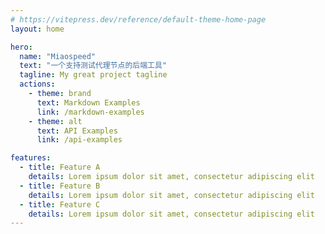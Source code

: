 ```yaml
---
# https://vitepress.dev/reference/default-theme-home-page
layout: home

hero:
  name: "Miaospeed"
  text: "一个支持测试代理节点的后端工具"
  tagline: My great project tagline
  actions:
    - theme: brand
      text: Markdown Examples
      link: /markdown-examples
    - theme: alt
      text: API Examples
      link: /api-examples

features:
  - title: Feature A
    details: Lorem ipsum dolor sit amet, consectetur adipiscing elit
  - title: Feature B
    details: Lorem ipsum dolor sit amet, consectetur adipiscing elit
  - title: Feature C
    details: Lorem ipsum dolor sit amet, consectetur adipiscing elit
---
```


